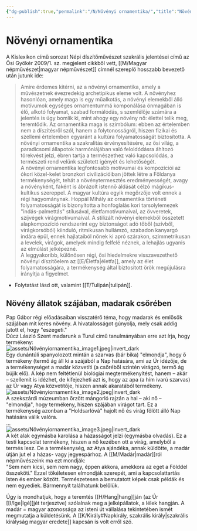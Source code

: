 ```yaml
---
{"dg-publish":true,"permalink":"/N/Növényi ornamentika/","title":"Növényi ornamentika","created":"2024-05-14T12:19","updated":"2024-10-25T23:37"}
---
```



# Növényi ornamentika

A Kislexikon című sorozat Népi díszítőművészet szakrális jelentései című az Ősi Gyökér 2009/1. sz. megjelent cikkből vett, [[M/Magyar népművészet\|magyar népművészet]] címnél szereplő hosszabb bevezető után jutunk ide:  
> Amire érdemes kitérni, az a növényi ornamentika, amely a művészetnek évezredekig archetipikus eleme volt. A növényhez hasonlóan, amely maga is egy műalkotás, a növényi elemekből álló motívumok egységes ornamentummá komponálása önmagában is élő, alkotó folyamat, szabad formálódás, s szemlélője számára a jelentés is úgy bomlik ki, mint ahogy egy növény nő: élettel telik meg, teremtődik. Az ornamentika maga is szimbólum: ebben az értelemben nem a díszítésről szól, hanem a folytonosságról, hiszen fizikai és szellemi értelemben egyaránt a kultúra folyamatosságát biztosította. A növényi ornamentika a szakralitás érvényesítésére, az ősi világ, a paradicsomi állapotok harmóniájában való feloldódásra áhítozó törekvést jelzi, ébren tartja a természethez való kapcsolódás, a természeti rend velünk született igényét és lehetőségét.  
> A növényi ornamentika legfontosabb motívumai és kompozíciói az ókori közel-kelet bronzkori civilizációiban jöttek létre a Földanya termékenységét, tehát a növénytermesztés eredményességét, avagy a növényként, faként is ábrázolt istennő áldását célzó mágikus-kultikus szereppel. A magyar kultúra egyik megőrzője volt ennek a régi hagyománynak. Hoppál Mihály az ornamentika történeti folyamatosságát is bizonyította a honfoglalás kori tarsolylemezek "indás-palmettás" stílusával, életfamotívumaival, az övveretek, szíjvégek virágmotívumaival. A stilizált növényi elemekből összetett alapkompozíció rendszerint egy biztonságot adó tőből (szívből, virágkorsóból) kiinduló, ritmikusan hullámzó, szabadon kanyargó indára épül, ennek hajlataiból nőnek ki apró szárakon, szimmetrikusan a levelek, virágok, amelyek mindig felfelé néznek, a lehajlás ugyanis az elmúlást jelképezné.  
> A leggyakoribb, különösen régi, ősi hiedelmekre visszavezethető növényi díszítőelem az [[E/Életfa\|életfa]], amely az élet folyamatosságára, a termékenység által biztosított örök megújulásra irányítja a figyelmet.  
- Folytatást lásd ott, valamint [[T/Tulipán\|tulipán]]. 

## Növény állatok szájában, madarak csőrében

Pap Gábor régi előadásaiban visszatérő téma, hogy madarak és emlősök szájában mit keres növény. A hivatalosságot gúnyolja, mely csak addig jutott el, hogy "eszegeti."  
Dúcz László Szent madarunk a Turul című tanulmányában erre azt írja, hogy termékeny:  
![assets/Növényiornamentika_image1.jpeg|invert_dark](/img/user/N/assets/N%C3%B6v%C3%A9nyiornamentika_image1.jpeg)  
Egy dunántúli spanyolozott mintán a szarvas (bár bika) "elmondja", hogy ő termékeny (termő ág áll ki a szájából a Nap hatására, ami az Úr idézője, de a termékenységet a madár közvetíti (a csőréből szintén virágzó, termő ág bújik elő). A kép nem feltétlenül biológiai megtermékenyítést, hanem – akár – szellemit is idézhet, de kifejezheti azt is, hogy az apa (a hím ivarú szarvas) az Úr vagy Atya közvetítője, hiszen annak akaratából termékeny.  
![assets/Növényiornamentika_image2.jpeg|invert_dark](/img/user/N/assets/N%C3%B6v%C3%A9nyiornamentika_image2.jpeg)  
A szekszárdi múzeumban őrzött mángorló rajzán a hal – aki nő – "elmondja", hogy termékeny, hiszen szájában virágot tart. Ez a termékenység azonban a "Holdsarlóvá" hajolt nő és virág fölött álló Nap hatására válik valóra.  
...  
![assets/Növényiornamentika_image3.jpeg|invert_dark](/img/user/N/assets/N%C3%B6v%C3%A9nyiornamentika_image3.jpeg)  
A két alak egymásba karolása a házasságot jelzi (egymásba olvadás). Ez a testi kapcsolat termékeny, hiszen a nő kezében ott a virág, amelyből a termés lesz. De a termékenység, az Atya ajándéka, annak küldötte, a madár útján jut el a házas- vagy jegyespárhoz. A [[M/Madár\|madár]]ról népművészeink ma ezt mondják:  
"Sem nem kicsi, sem nem nagy, éppen akkora, amekkora az eget a Földdel összeköti." Ezzel tökéletesen elmondják szerepét, ami a kapcsolattartás Isten és ember között. Természetesen a bemutatott képek csak példák és nem egyediek. Bármennyit találhatunk belőlük.  

Úgy is mondhatjuk, hogy a teremtés [[H/Hang\|hang]]ján (az Úr [[I/Ige\|Igé]]jét terjesztve) szólalnak meg a jelképállatok, a lélek hangján. A madár = magyar azonossága az isteni út vállalása tekintetében ismét megmutatja a küldetésünk. A [[K/Király#Napkirály, szakrális király\|szakrális királyság magyar eredete]] kapcsán is volt erről szó.  